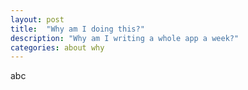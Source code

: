 ```yaml
---
layout: post
title:  "Why am I doing this?"
description: "Why am I writing a whole app a week?"
categories: about why
---
```


abc
